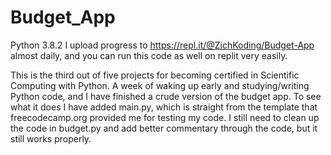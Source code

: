 # Budget_App
Python 3.8.2
I upload progress to https://repl.it/@ZichKoding/Budget-App almost daily, and you can run this code as well on replit very easily.

This is the third out of five projects for becoming certified in Scientific Computing with Python. A week of waking up early and studying/writing Python code, and I have finished a crude version of the budget app. To see what it does I have added main.py, which is straight from the template that freecodecamp.org provided me for testing my code. I still need to clean up the code in budget.py and add better commentary through the code, but it still works properly. 
